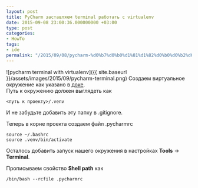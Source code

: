 ```yaml
---
layout: post
title: PyCharm заставляем terminal работать с virtualenv
date: 2015-09-08 23:00:36.000000000 +03:00
type: post
categories:
- HowTo
tags:
- ide
permalink: "/2015/09/08/pycharm-%d0%b7%d0%b0%d1%81%d1%82%d0%b0%d0%b2%d0%bb%d1%8f%d0%b5%d0%bc-terminal-%d1%80%d0%b0%d0%b1%d0%be%d1%82%d0%b0%d1%82%d1%8c-%d1%81-virtualenv/"
---
```

![pycharm terminal with virtualenv]({{ site.baseurl }}/assets/images/2015/09/pycharm-terminal.png) Создаем виртуальное окружение как указано в [доке](https://www.jetbrains.com/pycharm/help/creating-virtual-environment.html).  
Путь к окружению должен выглядеть как  
```
<путь к проекту>/.venv
```

И не забудьте добавить эту папку в .gitignore.

Теперь в корне проекта создаем файл .pycharmrc

```
source ~/.bashrc  
source .venv/bin/activate
```

Осталось добавить запуск нашего окружения в настройках **Tools** -> **Terminal**.

Прописываем свойство **Shell path** как

```
/bin/bash --rcfile .pycharmrc
```

